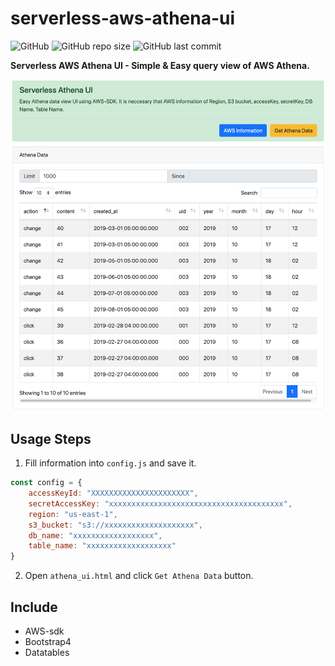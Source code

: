 # serverless-aws-athena-ui
![GitHub](https://img.shields.io/github/license/gnokoheat/serverless-aws-athena-ui) ![GitHub repo size](https://img.shields.io/github/repo-size/gnokoheat/serverless-aws-athena-ui) ![GitHub last commit](https://img.shields.io/github/last-commit/gnokoheat/serverless-aws-athena-ui)

**Serverless AWS Athena UI - Simple & Easy query view of AWS Athena.**

![](athena_ui.png)

## Usage Steps

1. Fill information into `config.js` and save it.
``` javascript
const config = {
    accessKeyId: "XXXXXXXXXXXXXXXXXXXXXX",
    secretAccessKey: "xxxxxxxxxxxxxxxxxxxxxxxxxxxxxxxxxxxxxxx",
    region: "us-east-1",
    s3_bucket: "s3://xxxxxxxxxxxxxxxxxxxx",
    db_name: "xxxxxxxxxxxxxxxxxx",
    table_name: "xxxxxxxxxxxxxxxxxxx"
}
```

2. Open `athena_ui.html` and click `Get Athena Data` button.

## Include

- AWS-sdk
- Bootstrap4
- Datatables
